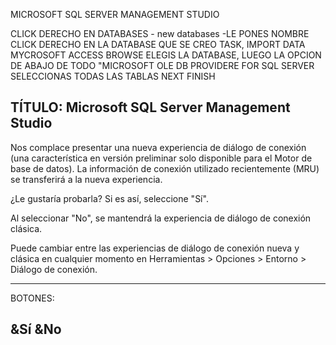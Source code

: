 MICROSOFT SQL SERVER MANAGEMENT STUDIO

CLICK DERECHO EN DATABASES - new databases -LE PONES NOMBRE
CLICK DERECHO EN LA DATABASE QUE SE CREO TASK, IMPORT DATA
MYCROSOFT ACCESS BROWSE ELEGIS LA DATABASE,
LUEGO LA OPCION DE ABAJO DE TODO "MICROSOFT OLE DB PROVIDERE FOR SQL SERVER
SELECCIONAS TODAS LAS TABLAS  NEXT FINISH


TÍTULO: Microsoft SQL Server Management Studio
------------------------------

Nos complace presentar una nueva experiencia de diálogo de conexión (una característica en versión preliminar solo disponible para el Motor de base de datos). La información de conexión utilizado recientemente (MRU) se transferirá a la nueva experiencia.
 
¿Le gustaría probarla? Si es así, seleccione "Sí".
 
Al seleccionar "No", se mantendrá la experiencia de diálogo de conexión clásica.
 
Puede cambiar entre las experiencias de diálogo de conexión nueva y clásica en cualquier momento en Herramientas > Opciones > Entorno > Diálogo de conexión.

------------------------------
BOTONES:

&Sí
&No
------------------------------
